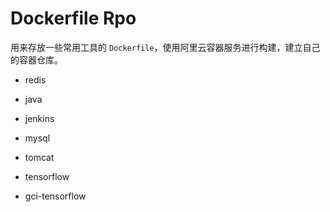 # Dockerfile Rpo

用来存放一些常用工具的 `Dockerfile`，使用阿里云容器服务进行构建，建立自己的容器仓库。

- redis

- java

- jenkins

- mysql

- tomcat

- tensorflow

- gci-tensorflow
